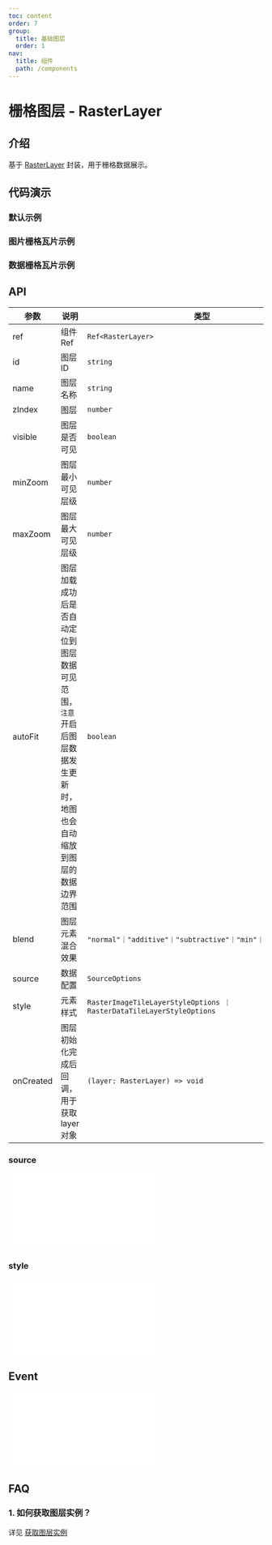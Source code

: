 ```yaml
---
toc: content
order: 7
group:
  title: 基础图层
  order: 1
nav:
  title: 组件
  path: /components
---
```


# 栅格图层 - RasterLayer

## 介绍

基于 [RasterLayer](https://l7plot.antv.antgroup.com/zh/docs/api/base-layers/raster-layer) 封装，用于栅格数据展示。

## 代码演示

### 默认示例

<code src="./demos/default.tsx" compact></code>

### 图片栅格瓦片示例

<code src="./demos/rasterImage.tsx" compact></code>

### 数据栅格瓦片示例

<code src="./demos/rasterData.tsx" compact></code>

## API

| 参数 | 说明 | 类型 | 默认值 |
| --- | --- | --- | --- |
| ref | 组件 Ref | `Ref<RasterLayer>` | -- |
| id | 图层 ID | `string` | -- |
| name | 图层名称 | `string` | -- |
| zIndex | 图层 | `number` | -- |
| visible | 图层是否可见 | `boolean` | `true` |
| minZoom | 图层最小可见层级 | `number` | -- |
| maxZoom | 图层最大可见层级 | `number` | -- |
| autoFit | 图层加载成功后是否自动定位到图层数据可见范围，`注意`开启后图层数据发生更新时，地图也会自动缩放到图层的数据边界范围 | `boolean` | `false` |
| blend | 图层元素混合效果 | `"normal"｜"additive"｜"subtractive"｜"min"｜"max"｜"none"` | `"normal"` |
| source | 数据配置 | `SourceOptions` | `(必选)` |
| style | 元素样式 | `RasterImageTileLayerStyleOptions ｜ RasterDataTileLayerStyleOptions` | -- |
| onCreated | 图层初始化完成后回调，用于获取 layer 对象 | `(layer: RasterLayer) => void` | -- |

### source

<embed src="../../../../../docs/common/layer/raster-layer/source.md"></embed>

### style

<embed src="../../../../../docs/common/layer/raster-layer/style.md"></embed>

## Event

<embed src="../../../../../docs/common/layer/base-common/event.md"></embed>

## FAQ

### 1. 如何获取图层实例？

详见 [获取图层实例](/components/layers/composite-layers/bubble-layer#1-如何获取图层实例)
